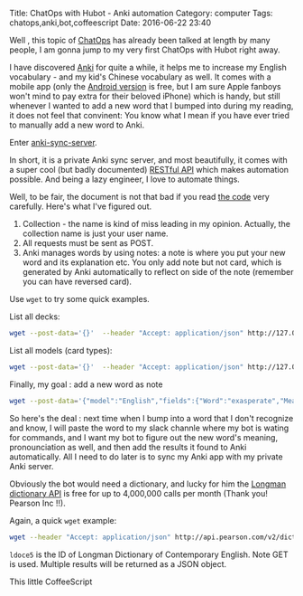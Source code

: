 Title: ChatOps with Hubot - Anki automation
Category: computer
Tags: chatops,anki,bot,coffeescript
Date: 2016-06-22 23:40


Well , this topic of [ChatOps](https://www.google.co.jp/?ion=1&espv=2#q=chatops) has already been talked at length by many people, I am gonna jump to my very first ChatOps with Hubot  right away.

I have discovered [Anki](https://en.wikipedia.org/wiki/Anki_(software)) for quite a while, it helps me to increase my English vocabulary - and my kid's Chinese vocabulary as well. It comes with a mobile app (only the [Android version](https://play.google.com/store/apps/details?id=com.ichi2.anki&hl=en) is free, but I am sure Apple fanboys won't mind to pay extra for their beloved iPhone) which is handy, but still whenever I wanted to add a new word that I bumped into during my reading, it does not feel that convinent: You know what I mean if you have ever tried to manually add a new word to Anki.

Enter [anki-sync-server](https://github.com/dsnopek/anki-sync-server).

In short, it is a private Anki sync server, and most beautifully, it comes with a super cool (but badly documented) [RESTful API](https://github.com/dsnopek/anki-sync-server/wiki/RESTful-API-Documentation) which makes automation possible. And being a lazy engineer, I love to automate things.

Well, to be fair, the document is not that bad if you read [the code](https://github.com/dsnopek/anki-sync-server/blob/master/AnkiServer/apps/rest_app.py) very carefully. Here's what I've figured out.

1. Collection - the name is kind of miss leading in my opinion. Actually, the collection name is just your user name.
2. All requests must be sent as POST.
3. Anki manages words by using notes: a note is where you put your new word and its explanation etc. You only add note but not card, which is generated by Anki automatically to reflect on side of the note (remember you can have reversed card).

Use `wget` to try some quick examples.

List all decks:

```bash
wget --post-data='{}'  --header "Accept: application/json" http://127.0.0.1:27701/collection/username/list_deck
```

List all models (card types):

```bash
wget --post-data='{}'  --header "Accept: application/json" http://127.0.0.1:27701/collection/username/list_models
```

Finally, my goal : add a new word as note

```bash
wget --post-data='{"model":"English","fields":{"Word":"exasperate","Meaning":"irritate intensely; infuriate","Phonetic":"/ɪɡˈzasp(ə)reɪt,ɛɡ-/","Reverse":"y"}}'  --header "Accept: application/json" http://127.0.0.1:27701/collection/username/add_note
```

So here's the deal : next time when I bump into a word that I don't recognize and know, I will paste the word to my slack channle where my bot is wating for commands, and I want my bot to figure out the new word's meaning, pronounciation as well, and then add the results it found to Anki automatically. All I need to do later is to sync my Anki app with my private Anki server.

Obviously the bot would need a dictionary, and lucky for him the [Longman dictionary API](http://developer.pearson.com/apis/dictionaries) is free for up to 4,000,000 calls per month (Thank you! Pearson Inc !!).

Again, a quick `wget` example:

```bash
wget --header "Accept: application/json" http://api.pearson.com/v2/dictionaries/ldoce5/entries?headword=exasperate

```

`ldoce5` is the ID of Longman Dictionary of Contemporary English. Note GET is used. Multiple results will be returned as a JSON object.

This little CoffeeScript 


